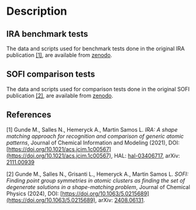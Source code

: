 # Description

## IRA benchmark tests
The data and scripts used for benchmark tests done in the original IRA publication [[1]](#1), are available from [zenodo](https://zenodo.org/doi/10.5281/zenodo.10568513).

## SOFI comparison tests
The data and scripts used for comparison tests done in the original SOFI publication [[2]](#2), are available from [zenodo](https://zenodo.org/records/12773914).



## References

<a id="1">[1]</a>
Gunde M., Salles N., Hemeryck A., Martin Samos L.
*IRA: A shape matching approach for recognition and comparison of generic atomic patterns*,
Journal of Chemical Information and Modeling (2021), DOI:
[https://doi.org/10.1021/acs.jcim.1c00567](https://doi.org/10.1021/acs.jcim.1c00567),
HAL: [hal-03406717](https://hal.laas.fr/hal-03406717), arXiv:
[2111.00939](https://export.arxiv.org/abs/2111.00939)

<a id="2">[2]</a>
Gunde M., Salles N., Grisanti L., Hemeryck A., Martin Samos L.
*SOFI: Finding point group symmetries in atomic clusters as finding the set of degenerate solutions in a shape-matching problem*,
Journal of Chemical Physics (2024), DOI:
[https://doi.org/10.1063/5.0215689](https://doi.org/10.1063/5.0215689),
arXiv: [2408.06131](https://arxiv.org/abs/2408.06131).
